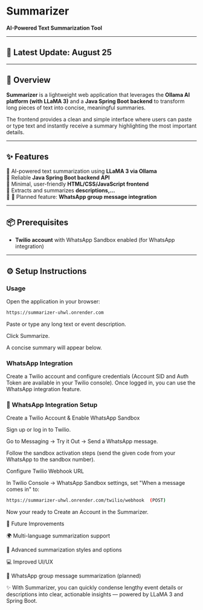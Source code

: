 # Summarizer

**AI-Powered Text Summarization Tool**

---

## 📅 Latest Update: August 25

---

## 📖 Overview

**Summarizer** is a lightweight web application that leverages the **Ollama AI platform (with LLaMA 3)** and a **Java Spring Boot backend** to transform long pieces of text into concise, meaningful summaries.  

The frontend provides a clean and simple interface where users can paste or type text and instantly receive a summary highlighting the most important details.

---

## ✨ Features

🔹 AI-powered text summarization using **LLaMA 3 via Ollama**  
🔹 Reliable **Java Spring Boot backend API**  
🔹 Minimal, user-friendly **HTML/CSS/JavaScript frontend**  
🔹 Extracts and summarizes **descriptions,...**  
🔹 🚀 Planned feature: **WhatsApp group message integration**  

---

## 📦 Prerequisites

- **Twilio account** with WhatsApp Sandbox enabled (for WhatsApp integration)  

---

## ⚙️ Setup Instructions

### Usage
Open the application in your browser:


```bash
https://summarizer-uhwl.onrender.com
```
Paste or type any long text or event description.


Click Summarize.


A concise summary will appear below.


### WhatsApp Integration


Create a Twilio account and configure credentials (Account SID and Auth Token are available in your Twilio console). Once logged in, you can use the WhatsApp integration feature.


### 📲 WhatsApp Integration Setup


Create a Twilio Account & Enable WhatsApp Sandbox


Sign up or log in to Twilio.


Go to Messaging → Try it Out → Send a WhatsApp message.


Follow the sandbox activation steps (send the given code from your WhatsApp to the sandbox number).

Configure Twilio Webhook URL


In Twilio Console → WhatsApp Sandbox settings, set "When a message comes in" to:

```bash
https://summarizer-uhwl.onrender.com/twilio/webhook  (POST)
```

Now your ready to Create an Account in the Summarizer.




🚀 Future Improvements


🌍 Multi-language summarization support


🎨 Advanced summarization styles and options


💻 Improved UI/UX


📱 WhatsApp group message summarization (planned)




✨ With Summarizer, you can quickly condense lengthy event details or descriptions into clear, actionable insights — powered by LLaMA 3 and Spring Boot.
